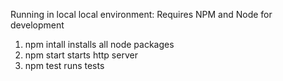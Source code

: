 Running in local local environment:
Requires NPM and Node for development
1. npm intall
installs all node packages
2. npm start
starts http server
3. npm test
runs tests